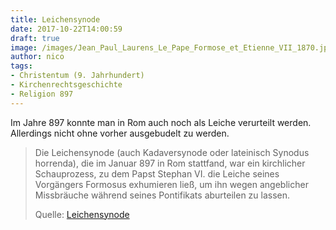 ```yaml
---
title: Leichensynode
date: 2017-10-22T14:00:59
draft: true
image: /images/Jean_Paul_Laurens_Le_Pape_Formose_et_Etienne_VII_1870.jpg
author: nico
tags: 
- Christentum (9. Jahrhundert)
- Kirchenrechtsgeschichte
- Religion 897
---
```


Im Jahre 897 konnte man in Rom auch noch als Leiche verurteilt werden. Allerdings nicht ohne vorher ausgebudelt zu werden.

> Die Leichensynode (auch Kadaversynode oder lateinisch Synodus horrenda), die
> im Januar 897 in Rom stattfand, war ein kirchlicher Schauprozess, zu dem Papst
> Stephan VI. die Leiche seines Vorgängers Formosus exhumieren ließ, um ihn
> wegen angeblicher Missbräuche während seines Pontifikats aburteilen zu lassen.
>
> Quelle: [Leichensynode](https://de.wikipedia.org/wiki/Leichensynode)
